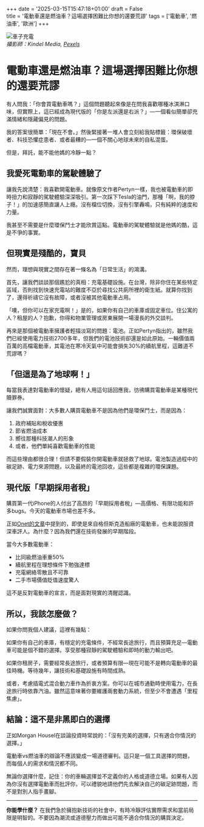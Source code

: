 +++
date = '2025-03-15T15:47:18+01:00'
draft = False   
title = '電動車還是燃油車？這場選擇困難比你想的還要荒謬'
tags = ['電動車', '燃油車', '歐洲']
+++


![車子充電](https://static.aureagate.com/EV-charge-kindelmedia-9799996.jpg)  
*攝影師：Kindel Media, [Pexels](https://www.pexels.com/zh-tw/photo/9799996/)*


# 電動車還是燃油車？這場選擇困難比你想的還要荒謬

有人問我：「你會買電動車嗎？」這個問題聽起來像是在問我喜歡哪種冰淇淋口味，但實際上，這已經成為現代版的「你是左派還是右派？」—一個看似簡單卻充滿情緒和隱藏偏見的問題。

我的答案很簡單：「現在不會。」然後緊接著一堆人會立刻給我貼標籤：環保破壞者、科技恐懼症患者、或者最糟的—一個不關心地球未來的自私混蛋。

但是，拜託，能不能他媽的冷靜一點？

## 我愛死電動車的駕駛體驗了

讓我先說清楚：我喜歡開電動車。就像原文作者Pertyn一樣，我也被電動車的即時扭力和寂靜的駕駛體驗深深吸引。第一次踩下Tesla的油門，那種「啊，我的脖子！」的加速感簡直讓人上癮。沒有檔位切換，沒有引擎轟鳴，只有純粹的速度和力量。

我甚至不需要是什麼環保鬥士才能欣賞這點。電動車的駕駛體驗就是他媽的酷，這是不爭的事實。

## 但現實是殘酷的，寶貝

然而，理想與現實之間存在著一條名為「日常生活」的鴻溝。

首先，讓我們談談那個尷尬的真相：充電基礎設施。在台灣，除非你住在某些特定區域，否則找到快速充電站的難度不亞於尋找公共廁所裡的衛生紙。就算你找到了，還得祈禱它沒有故障，或者沒被其他電動車占用。

「噢，但你可以在家充電啊！」是的，如果你有自己的車庫或固定車位。住公寓的人？租屋的人？抱歉，你得和物業管理或房東展開一場漫長的外交談判。

再來是那個被電動車擁護者輕描淡寫的問題：電池。正如Pertyn指出的，雖然我們已經使用電力技術2700多年，但我們的電池技術卻還是如此原始。一輛價值兩百萬的高檔電動車，其電池在寒冷天氣中可能會損失30%的續航里程，這難道不荒謬嗎？

## 「但這是為了地球啊！」

每當我表達對電動車的懷疑，總有人用這句話回應我，彷彿購買電動車是某種現代贖罪券。

讓我們誠實面對：大多數人購買電動車不是因為他們是環保鬥士，而是因為：
1. 政府補貼和稅收優惠
2. 節省燃油成本
3. 嚮往那種科技潮人的形象
4. 或者，他們單純喜歡電動車的性能

而這些理由都很合理！但請不要假裝你開電動車就拯救了地球。電池製造過程中的碳足跡、電力來源問題，以及最終的電池回收，這些都是複雜的環保課題。

## 現代版「早期採用者稅」

購買第一代iPhone的人付出了高昂的「早期採用者稅」—高價格、有限功能和許多bugs。今天的電動車市場也差不多。

正如[Onet的文章](https://www.onet.pl/motoryzacja/autoswiat/nie-kupilbym-auta-elektrycznego-elektryk-ze-stoczni-gdanskiej-mnie-nie-przekonal/ljq3kxt,2ce17997)中提到的，即使是來自格但斯克造船廠的電動車，也未能說服資深車評人。為什麼？因為我們還在技術發展的早期階段。

當今大多數電動車：
- 比同級燃油車重50%
- 續航里程在理想條件下勉強達標
- 充電網絡零散且不可靠
- 二手市場價值貶值速度驚人

這不是反對電動車的宣言，而是面對現實的清醒認識。

## 所以，我該怎麼做？

如果你問我個人建議，這裡有幾點：

如果你有自己的車庫，有穩定的充電條件，不經常長途旅行，而且預算充足—電動車可能是個不錯的選擇。享受那種寂靜的駕駛體驗和即時的動力輸出吧。

如果你租房子，需要經常長途旅行，或者預算有限—現在可能不是轉向電動車的最佳時機。等待幾年，讓技術和基礎設施有時間成熟。

或者，考慮插電式混合動力車作為折衷方案。你可以在城市通勤時使用電力，在長途旅行時依靠汽油。雖然這意味著你要維護兩套動力系統，但至少不會遭遇「里程焦慮」。

## 結論：這不是非黑即白的選擇

正如Morgan Housel在談論投資時常說的：「沒有完美的選擇，只有適合你情況的選擇。」

電動車vs燃油車的辯論不應該變成一場道德審判。這只是一個工具選擇的問題，而每個人的需求和情況都不同。

無論你選擇什麼，記住：你的車輛選擇並不定義你的人格或道德立場。如果有人因為你沒有選擇電動車而批評你，可以禮貌地請他們先去解決自己的碳足跡問題，而不是對別人指手畫腳。

---

**你能學什麼？** 在我們急於擁抱新技術的社會中，有時冷靜評估實際需求和當前局限是明智的。不要因為潮流或道德壓力而做出可能不適合你情況的購買決定。
